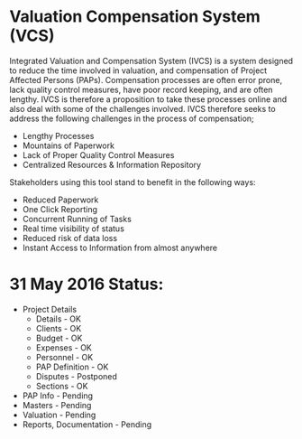 # Valuation Compensation System (VCS)

Integrated Valuation and Compensation System (IVCS) is a system designed to reduce the time involved in valuation, and compensation of Project Affected Persons (PAPs). Compensation processes are often error prone, lack quality control measures, have poor record keeping, and are often lengthy. IVCS is therefore a proposition to take these processes online and also deal with some of the challenges involved. IVCS therefore seeks to address the following challenges in the process of compensation;

- Lengthy Processes
- Mountains of Paperwork
- Lack of Proper Quality Control Measures
- Centralized Resources & Information Repository

Stakeholders using this tool stand to benefit in the following ways:

- Reduced Paperwork
- One Click Reporting
- Concurrent Running of Tasks
- Real time visibility of status
- Reduced risk of data loss
- Instant Access to Information from almost anywhere


# 31 May 2016 Status:

- Project Details
  - Details - OK
  - Clients - OK
  - Budget - OK
  - Expenses - OK
  - Personnel - OK
  - PAP Definition - OK
  - Disputes - Postponed
  - Sections - OK
- PAP Info - Pending
- Masters - Pending
- Valuation - Pending
- Reports, Documentation - Pending
